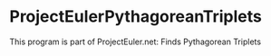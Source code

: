 # ProjectEulerPythagoreanTriplets
This program is part of ProjectEuler.net: Finds Pythagorean Triplets 
